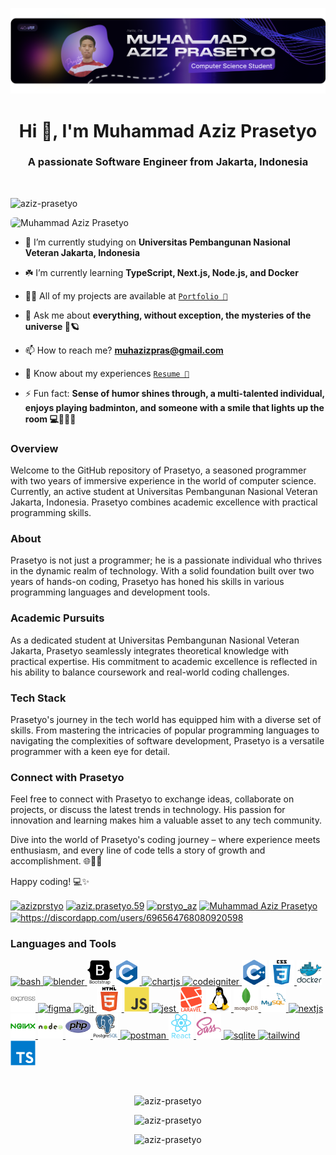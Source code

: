 ![logo](https://github.com/aziz-prasetyo/aziz-prasetyo/blob/main/github_banner.png)

<h1 align="center">Hi 👋, I'm Muhammad Aziz Prasetyo</h1>
<h3 align="center">A passionate Software Engineer from Jakarta, Indonesia</h3>
<br />
<p align="left"> <img src="https://komarev.com/ghpvc/?username=aziz-prasetyo&label=Profile%20views&color=0e75b6&style=flat" alt="aziz-prasetyo" /> </p>

<img style="border-radius: 6px;" alt="Muhammad Aziz Prasetyo" src="https://camo.githubusercontent.com/8bf6f6d78abc81fcf9c49f10649423e73ea44bc248e83aaae8759d401c829a84/68747470733a2f2f70687973696373677572756b756c2e66696c65732e776f726470726573732e636f6d2f323031392f30322f6368617261637465722d312e676966" width="280" />

- 🏫 I’m currently studying on **Universitas Pembangunan Nasional Veteran Jakarta, Indonesia**

- ☘️ I’m currently learning **TypeScript, Next.js, Node.js, and Docker**

- 👨‍💻 All of my projects are available at [`Portfolio 🔗`](https://bit.ly/Hjah65X7saKj)

- 💬 Ask me about **everything, without exception, the mysteries of the universe 🌌🪐**

- 📫 How to reach me? **muhazizpras@gmail.com**

- 📄 Know about my experiences [`Resume 🔗`](https://bit.ly/Hjah65X7saKj)

- ⚡ Fun fact: **Sense of humor shines through, a multi-talented individual, enjoys playing badminton, and someone with a smile that lights up the room 💻🎸🏸😊**

### Overview

Welcome to the GitHub repository of Prasetyo, a seasoned programmer with two years of immersive experience in the world of computer science. Currently, an active student at Universitas Pembangunan Nasional Veteran Jakarta, Indonesia. Prasetyo combines academic excellence with practical programming skills.

### About

Prasetyo is not just a programmer; he is a passionate individual who thrives in the dynamic realm of technology. With a solid foundation built over two years of hands-on coding, Prasetyo has honed his skills in various programming languages and development tools.

### Academic Pursuits

As a dedicated student at Universitas Pembangunan Nasional Veteran Jakarta, Prasetyo seamlessly integrates theoretical knowledge with practical expertise. His commitment to academic excellence is reflected in his ability to balance coursework and real-world coding challenges.

### Tech Stack

Prasetyo's journey in the tech world has equipped him with a diverse set of skills. From mastering the intricacies of popular programming languages to navigating the complexities of software development, Prasetyo is a versatile programmer with a keen eye for detail.

### Connect with Prasetyo

Feel free to connect with Prasetyo to exchange ideas, collaborate on projects, or discuss the latest trends in technology. His passion for innovation and learning makes him a valuable asset to any tech community.

Dive into the world of Prasetyo's coding journey – where experience meets enthusiasm, and every line of code tells a story of growth and accomplishment. 🌐🌟🚀

Happy coding! 💻✨
<br />
<p align="left">
<a href="https://linkedin.com/in/azizprstyo" target="blank"><img align="center" src="https://raw.githubusercontent.com/rahuldkjain/github-profile-readme-generator/master/src/images/icons/Social/linked-in-alt.svg" alt="azizprstyo" height="30" width="40" /></a>
<a href="https://fb.com/aziz.prasetyo.59" target="blank"><img align="center" src="https://raw.githubusercontent.com/rahuldkjain/github-profile-readme-generator/master/src/images/icons/Social/facebook.svg" alt="aziz.prasetyo.59" height="30" width="40" /></a>
<a href="https://instagram.com/prstyo_az" target="blank"><img align="center" src="https://raw.githubusercontent.com/rahuldkjain/github-profile-readme-generator/master/src/images/icons/Social/instagram.svg" alt="prstyo_az" height="30" width="40" /></a>
<a href="https://www.youtube.com/@MuhamadAzizPrasetyo" target="blank"><img align="center" src="https://raw.githubusercontent.com/rahuldkjain/github-profile-readme-generator/master/src/images/icons/Social/youtube.svg" alt="Muhammad Aziz Prasetyo" height="30" width="40" /></a>
<a href="https://discord.gg/https://discordapp.com/users/696564768080920598" target="blank"><img align="center" src="https://raw.githubusercontent.com/rahuldkjain/github-profile-readme-generator/master/src/images/icons/Social/discord.svg" alt="https://discordapp.com/users/696564768080920598" height="30" width="40" /></a>
</p>

### Languages and Tools
<p align="left"> <a href="https://www.gnu.org/software/bash/" target="_blank" rel="noreferrer"> <img src="https://www.vectorlogo.zone/logos/gnu_bash/gnu_bash-icon.svg" alt="bash" width="40" height="40"/> </a> <a href="https://www.blender.org/" target="_blank" rel="noreferrer"> <img src="https://download.blender.org/branding/community/blender_community_badge_white.svg" alt="blender" width="40" height="40"/> </a> <a href="https://getbootstrap.com" target="_blank" rel="noreferrer"> <img src="https://raw.githubusercontent.com/devicons/devicon/master/icons/bootstrap/bootstrap-plain-wordmark.svg" alt="bootstrap" width="40" height="40"/> </a> <a href="https://www.cprogramming.com/" target="_blank" rel="noreferrer"> <img src="https://raw.githubusercontent.com/devicons/devicon/master/icons/c/c-original.svg" alt="c" width="40" height="40"/> </a> <a href="https://www.chartjs.org" target="_blank" rel="noreferrer"> <img src="https://www.chartjs.org/media/logo-title.svg" alt="chartjs" width="40" height="40"/> </a> <a href="https://codeigniter.com" target="_blank" rel="noreferrer"> <img src="https://cdn.worldvectorlogo.com/logos/codeigniter.svg" alt="codeigniter" width="40" height="40"/> </a> <a href="https://www.w3schools.com/cpp/" target="_blank" rel="noreferrer"> <img src="https://raw.githubusercontent.com/devicons/devicon/master/icons/cplusplus/cplusplus-original.svg" alt="cplusplus" width="40" height="40"/> </a> <a href="https://www.w3schools.com/css/" target="_blank" rel="noreferrer"> <img src="https://raw.githubusercontent.com/devicons/devicon/master/icons/css3/css3-original-wordmark.svg" alt="css3" width="40" height="40"/> </a> <a href="https://www.docker.com/" target="_blank" rel="noreferrer"> <img src="https://raw.githubusercontent.com/devicons/devicon/master/icons/docker/docker-original-wordmark.svg" alt="docker" width="40" height="40"/> </a> <a href="https://expressjs.com" target="_blank" rel="noreferrer"> <img src="https://raw.githubusercontent.com/devicons/devicon/master/icons/express/express-original-wordmark.svg" alt="express" width="40" height="40"/> </a> <a href="https://www.figma.com/" target="_blank" rel="noreferrer"> <img src="https://www.vectorlogo.zone/logos/figma/figma-icon.svg" alt="figma" width="40" height="40"/> </a> <a href="https://git-scm.com/" target="_blank" rel="noreferrer"> <img src="https://www.vectorlogo.zone/logos/git-scm/git-scm-icon.svg" alt="git" width="40" height="40"/> </a> <a href="https://www.w3.org/html/" target="_blank" rel="noreferrer"> <img src="https://raw.githubusercontent.com/devicons/devicon/master/icons/html5/html5-original-wordmark.svg" alt="html5" width="40" height="40"/> </a> <a href="https://developer.mozilla.org/en-US/docs/Web/JavaScript" target="_blank" rel="noreferrer"> <img src="https://raw.githubusercontent.com/devicons/devicon/master/icons/javascript/javascript-original.svg" alt="javascript" width="40" height="40"/> </a> <a href="https://jestjs.io" target="_blank" rel="noreferrer"> <img src="https://www.vectorlogo.zone/logos/jestjsio/jestjsio-icon.svg" alt="jest" width="40" height="40"/> </a> <a href="https://laravel.com/" target="_blank" rel="noreferrer"> <img src="https://raw.githubusercontent.com/devicons/devicon/master/icons/laravel/laravel-plain-wordmark.svg" alt="laravel" width="40" height="40"/> </a> <a href="https://www.linux.org/" target="_blank" rel="noreferrer"> <img src="https://raw.githubusercontent.com/devicons/devicon/master/icons/linux/linux-original.svg" alt="linux" width="40" height="40"/> </a> <a href="https://www.mongodb.com/" target="_blank" rel="noreferrer"> <img src="https://raw.githubusercontent.com/devicons/devicon/master/icons/mongodb/mongodb-original-wordmark.svg" alt="mongodb" width="40" height="40"/> </a> <a href="https://www.mysql.com/" target="_blank" rel="noreferrer"> <img src="https://raw.githubusercontent.com/devicons/devicon/master/icons/mysql/mysql-original-wordmark.svg" alt="mysql" width="40" height="40"/> </a> <a href="https://nextjs.org/" target="_blank" rel="noreferrer"> <img src="https://cdn.worldvectorlogo.com/logos/nextjs-2.svg" alt="nextjs" width="40" height="40"/> </a> <a href="https://www.nginx.com" target="_blank" rel="noreferrer"> <img src="https://raw.githubusercontent.com/devicons/devicon/master/icons/nginx/nginx-original.svg" alt="nginx" width="40" height="40"/> </a> <a href="https://nodejs.org" target="_blank" rel="noreferrer"> <img src="https://raw.githubusercontent.com/devicons/devicon/master/icons/nodejs/nodejs-original-wordmark.svg" alt="nodejs" width="40" height="40"/> </a> <a href="https://www.php.net" target="_blank" rel="noreferrer"> <img src="https://raw.githubusercontent.com/devicons/devicon/master/icons/php/php-original.svg" alt="php" width="40" height="40"/> </a> <a href="https://www.postgresql.org" target="_blank" rel="noreferrer"> <img src="https://raw.githubusercontent.com/devicons/devicon/master/icons/postgresql/postgresql-original-wordmark.svg" alt="postgresql" width="40" height="40"/> </a> <a href="https://postman.com" target="_blank" rel="noreferrer"> <img src="https://www.vectorlogo.zone/logos/getpostman/getpostman-icon.svg" alt="postman" width="40" height="40"/> </a> <a href="https://reactjs.org/" target="_blank" rel="noreferrer"> <img src="https://raw.githubusercontent.com/devicons/devicon/master/icons/react/react-original-wordmark.svg" alt="react" width="40" height="40"/> </a> <a href="https://sass-lang.com" target="_blank" rel="noreferrer"> <img src="https://raw.githubusercontent.com/devicons/devicon/master/icons/sass/sass-original.svg" alt="sass" width="40" height="40"/> </a> <a href="https://www.sqlite.org/" target="_blank" rel="noreferrer"> <img src="https://www.vectorlogo.zone/logos/sqlite/sqlite-icon.svg" alt="sqlite" width="40" height="40"/> </a> <a href="https://tailwindcss.com/" target="_blank" rel="noreferrer"> <img src="https://www.vectorlogo.zone/logos/tailwindcss/tailwindcss-icon.svg" alt="tailwind" width="40" height="40"/> </a> <a href="https://www.typescriptlang.org/" target="_blank" rel="noreferrer"> <img src="https://raw.githubusercontent.com/devicons/devicon/master/icons/typescript/typescript-original.svg" alt="typescript" width="40" height="40"/> </a> </p>
<br />

<p align="center"><img src="https://github-readme-stats.vercel.app/api/top-langs?username=aziz-prasetyo&show_icons=true&locale=en&layout=compact" alt="aziz-prasetyo" /></p>

<p align="center"><img src="https://github-readme-stats.vercel.app/api?username=aziz-prasetyo&show_icons=true&locale=en" alt="aziz-prasetyo" /></p>

<p align="center"><img src="https://github-readme-streak-stats.herokuapp.com/?user=aziz-prasetyo&" alt="aziz-prasetyo" /></p>

